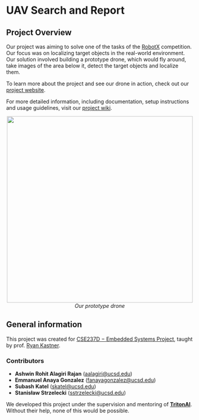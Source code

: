 # UAV Search and Report

## Project Overview

Our project was aiming to solve one of the tasks of the [RobotX](https://robotx.org/) competition. Our focus was on localizing target objects in the real-world environment. Our solution involved building a prototype drone, which would fly around, take images of the area below it, detect the target objects and localize them.

To learn more about the project and see our drone in action, check out our [project website](https://rohitashwin.github.io/autonomous-uav-website).

For more detailed information, including documentation, setup instructions and usage guidelines, visit our [project wiki](https://github.com/stasio6/RobotX/wiki).

<p align="center">
<img src="https://lh3.googleusercontent.com/d/1FWgt4oWt6HiuqTBCGszvz_uiNCBCvyRM" width="500"/><br>
<em>Our prototype drone</em>
</p>

## General information

This project was created for [CSE237D &#8722; Embedded Systems Project](https://kastner.ucsd.edu/ryan/cse-237d-embedded-system-design/), taught by prof. [Ryan Kastner](https://kastner.ucsd.edu/ryan/).

### Contributors

- **Ashwin Rohit Alagiri Rajan** (aalagiri@ucsd.edu)
- **Emmanuel Anaya Gonzalez** (fanayagonzalez@ucsd.edu)
- **Subash Katel** (skatel@ucsd.edu)
- **Stanisław Strzelecki** (sstrzelecki@ucsd.edu)

We developed this project under the supervision and mentoring of [**TritonAI**](https://tritonai.org/). Without their help, none of this would be possible.
